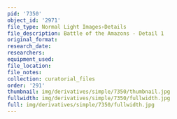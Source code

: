 ```yaml
---
pid: '7350'
object_id: '2971'
file_type: Normal Light Images›Details
file_description: Battle of the Amazons - Detail 1
original_format:
research_date:
researchers:
equipment_used:
file_location:
file_notes:
collection: curatorial_files
order: '291'
thumbnail: img/derivatives/simple/7350/thumbnail.jpg
fullwidth: img/derivatives/simple/7350/fullwidth.jpg
full: img/derivatives/simple/7350/fullwidth.jpg
---
```

